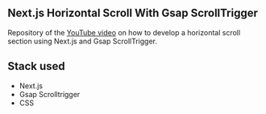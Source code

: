 ## Next.js Horizontal Scroll With Gsap ScrollTrigger

Repository of the [YouTube video](https://youtu.be/PeFqGrEHnp0) on how to develop a horizontal scroll section using Next.js and Gsap ScrollTrigger.

## Stack used

- Next.js
- Gsap Scrolltrigger
- CSS
